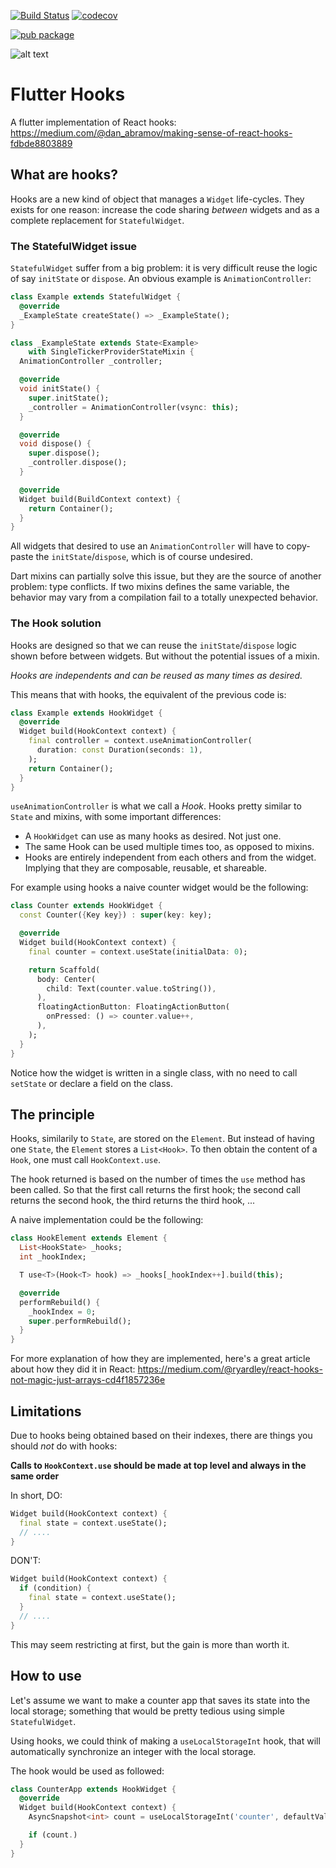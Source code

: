 [![Build Status](https://travis-ci.org/rrousselGit/flutter_hooks.svg?branch=master)](https://travis-ci.org/rrousselGit/flutter_hooks) [![codecov](https://codecov.io/gh/rrousselGit/flutter_hooks/branch/master/graph/badge.svg)](https://codecov.io/gh/rrousselGit/flutter_hooks)

[![pub package](https://img.shields.io/pub/v/flutter_hooks.svg)](https://pub.dartlang.org/packages/flutter_hooks)

![alt text](https://raw.githubusercontent.com/rrousselGit/flutter_hooks/master/hooks.png)

# Flutter Hooks

A flutter implementation of React hooks: https://medium.com/@dan_abramov/making-sense-of-react-hooks-fdbde8803889

## What are hooks?

Hooks are a new kind of object that manages a `Widget` life-cycles. They exists for one reason: increase the code sharing _between_ widgets and as a complete replacement for `StatefulWidget`.

### The StatefulWidget issue

`StatefulWidget` suffer from a big problem: it is very difficult reuse the logic of say `initState` or `dispose`. An obvious example is `AnimationController`:

```dart
class Example extends StatefulWidget {
  @override
  _ExampleState createState() => _ExampleState();
}

class _ExampleState extends State<Example>
    with SingleTickerProviderStateMixin {
  AnimationController _controller;

  @override
  void initState() {
    super.initState();
    _controller = AnimationController(vsync: this);
  }

  @override
  void dispose() {
    super.dispose();
    _controller.dispose();
  }

  @override
  Widget build(BuildContext context) {
    return Container();
  }
}
```

All widgets that desired to use an `AnimationController` will have to copy-paste the `initState`/`dispose`, which is of course undesired.

Dart mixins can partially solve this issue, but they are the source of another problem: type conflicts. If two mixins defines the same variable, the behavior may vary from a compilation fail to a totally unexpected behavior.

### The Hook solution

Hooks are designed so that we can reuse the `initState`/`dispose` logic shown before between widgets. But without the potential issues of a mixin.

_Hooks are independents and can be reused as many times as desired._

This means that with hooks, the equivalent of the previous code is:

```dart
class Example extends HookWidget {
  @override
  Widget build(HookContext context) {
    final controller = context.useAnimationController(
      duration: const Duration(seconds: 1),
    );
    return Container();
  }
}
```

`useAnimationController` is what we call a _Hook_. Hooks pretty similar to `State` and mixins, with some important differences:

- A `HookWidget` can use as many hooks as desired. Not just one.
- The same Hook can be used multiple times too, as opposed to mixins.
- Hooks are entirely independent from each others and from the widget. Implying that they are composable, reusable, et shareable.

For example using hooks a naive counter widget would be the following:

```dart
class Counter extends HookWidget {
  const Counter({Key key}) : super(key: key);

  @override
  Widget build(HookContext context) {
    final counter = context.useState(initialData: 0);

    return Scaffold(
      body: Center(
        child: Text(counter.value.toString()),
      ),
      floatingActionButton: FloatingActionButton(
        onPressed: () => counter.value++,
      ),
    );
  }
}
```

Notice how the widget is written in a single class, with no need to call `setState` or declare a field on the class.

## The principle

Hooks, similarily to `State`, are stored on the `Element`. But instead of having one `State`, the `Element` stores a `List<Hook>`. To then obtain the content of a `Hook`, one must call `HookContext.use`.

The hook returned is based on the number of times the `use` method has been called. So that the first call returns the first hook; the second call returns the second hook, the third returns the third hook, ...

A naive implementation could be the following:

```dart
class HookElement extends Element {
  List<HookState> _hooks;
  int _hookIndex;

  T use<T>(Hook<T> hook) => _hooks[_hookIndex++].build(this);

  @override
  performRebuild() {
    _hookIndex = 0;
    super.performRebuild();
  }
}
```

For more explanation of how they are implemented, here's a great article about how they did it in React: https://medium.com/@ryardley/react-hooks-not-magic-just-arrays-cd4f1857236e

## Limitations

Due to hooks being obtained based on their indexes, there are things you should _not_ do with hooks:

**Calls to `HookContext.use` should be made at top level and always in the same order**

In short,
DO:

```dart
Widget build(HookContext context) {
  final state = context.useState();
  // ....
}
```

DON'T:

```dart
Widget build(HookContext context) {
  if (condition) {
    final state = context.useState();
  }
  // ....
}
```

This may seem restricting at first, but the gain is more than worth it.

## How to use

Let's assume we want to make a counter app that saves its state into the local storage; something that would be pretty tedious using simple `StatefulWidget`.

Using hooks, we could think of making a `useLocalStorageInt` hook, that will automatically synchronize an integer with the local storage.

The hook would be used as followed:

```dart
class CounterApp extends HookWidget {
  @override
  Widget build(HookContext context) {
    AsyncSnapshot<int> count = useLocalStorageInt('counter', defaultValue: 0);

    if (count.)
  }
}
```
